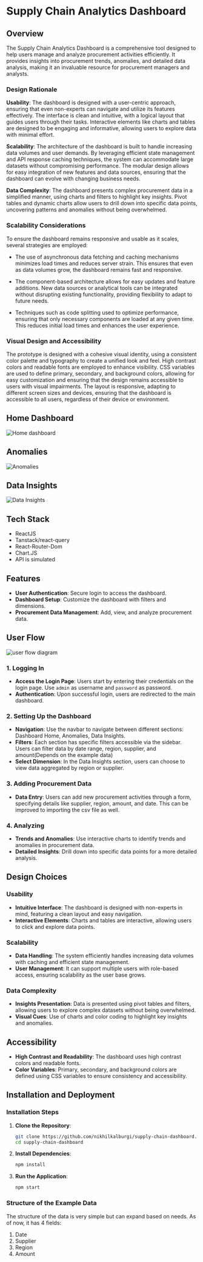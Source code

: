 # Supply Chain Analytics Dashboard

## Overview

The Supply Chain Analytics Dashboard is a comprehensive tool designed to help users manage and analyze procurement activities efficiently. It provides insights into procurement trends, anomalies, and detailed data analysis, making it an invaluable resource for procurement managers and analysts.

### Design Rationale

**Usability**: The dashboard is designed with a user-centric approach, ensuring that even non-experts can navigate and utilize its features effectively. The interface is clean and intuitive, with a logical layout that guides users through their tasks. Interactive elements like charts and tables are designed to be engaging and informative, allowing users to explore data with minimal effort.

**Scalability**: The architecture of the dashboard is built to handle increasing data volumes and user demands. By leveraging efficient state management and API response caching techniques, the system can accommodate large datasets without compromising performance. The modular design allows for easy integration of new features and data sources, ensuring that the dashboard can evolve with changing business needs.

**Data Complexity**: The dashboard presents complex procurement data in a simplified manner, using charts and filters to highlight key insights. Pivot tables and dynamic charts allow users to drill down into specific data points, uncovering patterns and anomalies without being overwhelmed.

### Scalability Considerations

To ensure the dashboard remains responsive and usable as it scales, several strategies are employed:

- The use of asynchronous data fetching and caching mechanisms minimizes load times and reduces server strain. This ensures that even as data volumes grow, the dashboard remains fast and responsive.

- The component-based architecture allows for easy updates and feature additions. New data sources or analytical tools can be integrated without disrupting existing functionality, providing flexibility to adapt to future needs.

- Techniques such as code splitting used to optimize performance, ensuring that only necessary components are loaded at any given time. This reduces initial load times and enhances the user experience.

### Visual Design and Accessibility

The prototype is designed with a cohesive visual identity, using a consistent color palette and typography to create a unified look and feel. High contrast colors and readable fonts are employed to enhance visibility. CSS variables are used to define primary, secondary, and background colors, allowing for easy customization and ensuring that the design remains accessible to users with visual impairments. The layout is responsive, adapting to different screen sizes and devices, ensuring that the dashboard is accessible to all users, regardless of their device or environment.

## Home Dashboard

![Home dashboard](image.png)

## Anomalies

![Anomalies](image-1.png)

## Data Insights

![Data Insights](image-2.png)

## Tech Stack

- ReactJS
- Tanstack/react-query
- React-Router-Dom
- Chart.JS
- API is simulated

## Features

- **User Authentication**: Secure login to access the dashboard.
- **Dashboard Setup**: Customize the dashboard with filters and dimensions.
- **Procurement Data Management**: Add, view, and analyze procurement data.

## User Flow

![user flow diagram](image-3.png)

### 1. Logging In

- **Access the Login Page**: Users start by entering their credentials on the login page. Use `admin` as username and `password` as password.
- **Authentication**: Upon successful login, users are redirected to the main dashboard.

### 2. Setting Up the Dashboard

- **Navigation**: Use the navbar to navigate between different sections: Dashboard Home, Anomalies, Data Insights.
- **Filters**: Each section has specific filters accessible via the sidebar. Users can filter data by date range, region, supplier, and amount(Depends on the example data)
- **Select Dimension**: In the Data Insights section, users can choose to view data aggregated by region or supplier.

### 3. Adding Procurement Data

- **Data Entry**: Users can add new procurement activities through a form, specifying details like supplier, region, amount, and date. This can be improved to importing the csv file as well.

### 4. Analyzing

- **Trends and Anomalies**: Use interactive charts to identify trends and anomalies in procurement data.
- **Detailed Insights**: Drill down into specific data points for a more detailed analysis.

## Design Choices

### Usability

- **Intuitive Interface**: The dashboard is designed with non-experts in mind, featuring a clean layout and easy navigation.
- **Interactive Elements**: Charts and tables are interactive, allowing users to click and explore data points.

### Scalability

- **Data Handling**: The system efficiently handles increasing data volumes with caching and efficient state management.
- **User Management**: It can support multiple users with role-based access, ensuring scalability as the user base grows.

### Data Complexity

- **Insights Presentation**: Data is presented using pivot tables and filters, allowing users to explore complex datasets without being overwhelmed.
- **Visual Cues**: Use of charts and color coding to highlight key insights and anomalies.

## Accessibility

- **High Contrast and Readability**: The dashboard uses high contrast colors and readable fonts.
- **Color Variables**: Primary, secondary, and background colors are defined using CSS variables to ensure consistency and accessibility.

## Installation and Deployment

### Installation Steps

1. **Clone the Repository**:

   ```bash
   git clone https://github.com/nikhilkalburgi/supply-chain-dashboard.git
   cd supply-chain-dashboard
   ```

2. **Install Dependencies**:

   ```bash
   npm install
   ```

3. **Run the Application**:

   ```bash
   npm start
   ```

### Structure of the Example Data

The structure of the data is very simple but can expand based on needs. As of now, it has 4 fields:

1. Date
2. Supplier
3. Region
4. Amount
